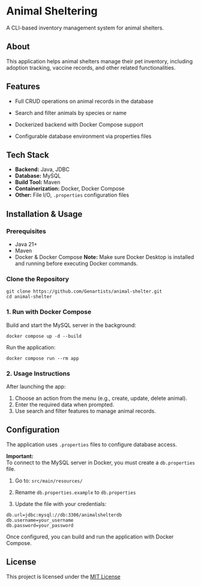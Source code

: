 # Animal Sheltering

A CLI-based inventory management system for animal shelters.

## About

This application helps animal shelters manage their pet inventory, including adoption tracking, vaccine records, and other related functionalities.

## Features

- Full CRUD operations on animal records in the database
    
- Search and filter animals by species or name
    
- Dockerized backend with Docker Compose support
    
- Configurable database environment via properties files

## Tech Stack

- **Backend:** Java, JDBC
- **Database:** MySQL
- **Build Tool:** Maven
- **Containerization:** Docker, Docker Compose
- **Other:** File I/O, `.properties` configuration files

## Installation & Usage

### Prerequisites

- Java 21+
- Maven
- Docker & Docker Compose
**Note:** Make sure Docker Desktop is installed and running before executing Docker commands.

### Clone the Repository

```
git clone https://github.com/Genartists/animal-shelter.git
cd animal-shelter
```
### 1. Run with Docker Compose

Build and start the MySQL server in the background:

```
docker compose up -d --build
```

Run the application:

```
docker compose run --rm app
```

### 2. Usage Instructions

After launching the app:

1. Choose an action from the menu (e.g., create, update, delete animal).
2. Enter the required data when prompted.
3. Use search and filter features to manage animal records.

## Configuration

The application uses `.properties` files to configure database access.

**Important:**  
To connect to the MySQL server in Docker, you must create a `db.properties` file.

1. Go to: `src/main/resources/`
    
2. Rename `db.properties.example` to `db.properties`
    
3. Update the file with your credentials:
    

```
db.url=jdbc:mysql://db:3306/animalshelterdb
db.username=your_username
db.password=your_password
```

Once configured, you can build and run the application with Docker Compose.
## License

This project is licensed under the [MIT License](https://choosealicense.com/licenses/mit/)
